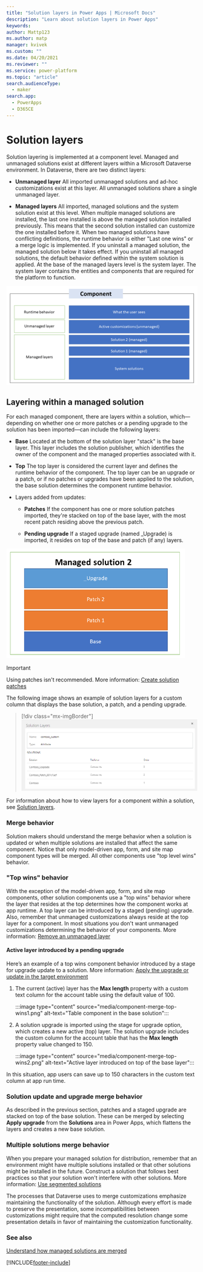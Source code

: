 ```yaml
---
title: "Solution layers in Power Apps | Microsoft Docs"
description: "Learn about solution layers in Power Apps"
keywords: 
author: Mattp123
ms.author: matp
manager: kvivek
ms.custom: ""
ms.date: 04/20/2021
ms.reviewer: ""
ms.service: power-platform
ms.topic: "article"
search.audienceType: 
  - maker
search.app: 
  - PowerApps
  - D365CE
---
```


# Solution layers

Solution layering is implemented at a component level. Managed and
unmanaged solutions exist at different layers within a Microsoft Dataverse
environment. In Dataverse, there are two distinct layers:

-   **Unmanaged layer** All imported unmanaged solutions and ad-hoc customizations
    exist at this layer. All unmanaged solutions share a single unmanaged layer.

-   **Managed layers** All imported, managed solutions and the system solution exist
    at this level. When multiple managed solutions are installed, the last one
    installed is above the managed solution installed previously. This means
    that the second solution installed can customize the one installed before
    it. When two managed solutions have conflicting definitions, the runtime
    behavior is either "Last one wins" or a merge logic is implemented. If you
    uninstall a managed solution, the managed solution below it takes effect. If
    you uninstall all managed solutions, the default behavior defined within the
    system solution is applied. At the base of the managed layers level is the
    system layer. The system layer contains the entities and components that are
    required for the platform to function.<!--Very nice explanation! -->

![Example solution layering for a component, such as a form or view](media/solution-layers-alm.png "Example solution layering for a component, such as a form or view")


## Layering within a managed solution 

For each managed component, there are layers within a solution, which&mdash;depending
on whether one or more patches or a pending upgrade to the solution has been
imported&mdash;can include the following layers:

-   **Base** Located at the bottom of the solution layer "stack" is the base layer.
    This layer includes the solution publisher, which identifies the owner of
    the component and the managed properties associated with it.

-   **Top** The top layer is considered the current layer and defines the runtime behavior of the component. The top layer can be an upgrade or a patch, or if no patches or upgrades have been applied to the solution, the base solution determines the component runtime behavior.

-   Layers added from updates:

    -   **Patches** If the component has one or more solution patches imported,
        they're stacked on top of the base layer, with the most recent patch
        residing above the previous patch.

    -   **Pending upgrade** If a staged upgrade (named \_Upgrade) is imported, it
        resides on top of the base and patch (if any) layers.

   <img src="media/layering-within-solution-alm.png" alt="Layering example within a solution" title="Layering example within a solution" width="472" height="288">

> [!IMPORTANT]
> Using patches isn't recommended. More information: [Create solution patches](/powerapps/maker/common-data-service/solution-patches)

The following image shows an example of solution layers for a custom column that displays the base solution, a patch, and a pending upgrade.

> [!div class="mx-imgBorder"] 
> ![Solution layers](media/solution-layers-example.png "Solution layers")

For information about how to view layers for a component within a solution, see
[Solution layers](/powerapps/maker/common-data-service/solution-layers).

### Merge behavior

Solution makers should understand the merge behavior when a solution is updated
or when multiple solutions are installed that affect the same component. Notice
that only model-driven app, form, and site map component types will be merged. All other
components use "top level wins" behavior.

### "Top wins" behavior

With the exception of the model-driven app, form, and site map components, other solution components use a "top wins" behavior where the layer that resides at the top determines how the component works at app runtime. A top layer can be introduced by a staged (pending) upgrade. Also, remember that unmanaged customizations always reside at the top layer for a component. In most situations you don't want unmanaged customizations determining the behavior of your components. More information: [Remove an unmanaged layer](/powerapps/maker/data-platform/solution-layers#remove-an-unmanaged-layer)

#### Active layer introduced by a pending upgrade

Here’s an example of a top wins component behavior introduced by a stage for upgrade update to a solution. More information: [Apply the upgrade or update in the target environment](/powerapps/maker/data-platform/update-solutions#apply-the-upgrade-or-update-in-the-target-environment)

1. The current (active) layer has the **Max length** property with a custom text column for the account table using the default value of 100.

   :::image type="content" source="media/component-merge-top-wins1.png" alt-text="Table component in the base solution":::

1. A solution upgrade is imported using the stage for upgrade option, which creates a new active (top) layer. The solution upgrade includes the custom column for the account table that has the **Max length** property value changed to 150.

   :::image type="content" source="media/component-merge-top-wins2.png" alt-text="Active layer introduced on top of the base layer":::

In this situation, app users can save up to 150 characters in the custom text column at app run time.

### Solution update and upgrade merge behavior

As described in the previous section, patches and a staged upgrade are stacked
on top of the base solution. These can be merged by selecting **Apply upgrade**
from the **Solutions** area in Power Apps, which flattens the layers and creates
a new base solution.

### Multiple solutions merge behavior

When you prepare your managed solution for distribution, remember that an
environment might have multiple solutions installed or that other solutions might be
installed in the future. Construct a solution that follows best practices so
that your solution won't interfere with other solutions. More information: [Use segmented solutions](segmented-solutions-alm.md)

The processes that Dataverse uses to merge customizations emphasize
maintaining the functionality of the solution. Although every effort is made to
preserve the presentation, some incompatibilities between customizations might
require that the computed resolution change some presentation details in
favor of maintaining the customization functionality. 

### See also

[Understand how managed solutions are merged](how-managed-solutions-merged.md)


[!INCLUDE[footer-include](../includes/footer-banner.md)]